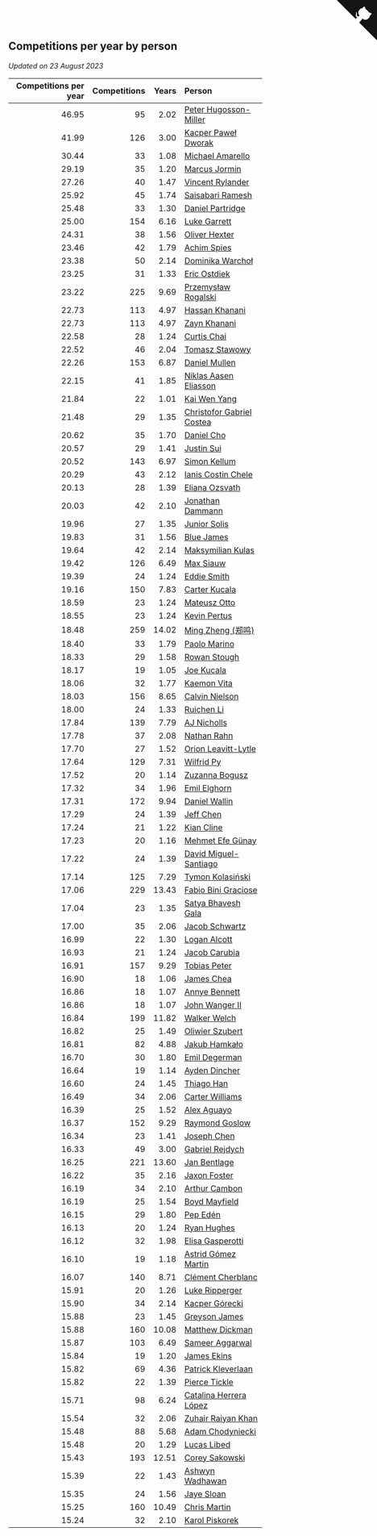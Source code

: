 ## Competitions per year by person

*Updated on 23 August 2023*

| Competitions per year | Competitions | Years | Person |
| ---: | ---: | ---: | :--- |
| 46.95 | 95 | 2.02 | [Peter Hugosson-Miller](https://www.worldcubeassociation.org/persons/2021HUGO01) |
| 41.99 | 126 | 3.00 | [Kacper Paweł Dworak](https://www.worldcubeassociation.org/persons/2020DWOR01) |
| 30.44 | 33 | 1.08 | [Michael Amarello](https://www.worldcubeassociation.org/persons/2022AMAR09) |
| 29.19 | 35 | 1.20 | [Marcus Jormin](https://www.worldcubeassociation.org/persons/2022JORM01) |
| 27.26 | 40 | 1.47 | [Vincent Rylander](https://www.worldcubeassociation.org/persons/2022RYLA01) |
| 25.92 | 45 | 1.74 | [Saisabari Ramesh](https://www.worldcubeassociation.org/persons/2021RAME01) |
| 25.48 | 33 | 1.30 | [Daniel Partridge](https://www.worldcubeassociation.org/persons/2022PART02) |
| 25.00 | 154 | 6.16 | [Luke Garrett](https://www.worldcubeassociation.org/persons/2017GARR05) |
| 24.31 | 38 | 1.56 | [Oliver Hexter](https://www.worldcubeassociation.org/persons/2022HEXT01) |
| 23.46 | 42 | 1.79 | [Achim Spies](https://www.worldcubeassociation.org/persons/2021SPIE01) |
| 23.38 | 50 | 2.14 | [Dominika Warchoł](https://www.worldcubeassociation.org/persons/2021WARC01) |
| 23.25 | 31 | 1.33 | [Eric Ostdiek](https://www.worldcubeassociation.org/persons/2022OSTD01) |
| 23.22 | 225 | 9.69 | [Przemysław Rogalski](https://www.worldcubeassociation.org/persons/2013ROGA02) |
| 22.73 | 113 | 4.97 | [Hassan Khanani](https://www.worldcubeassociation.org/persons/2018KHAN26) |
| 22.73 | 113 | 4.97 | [Zayn Khanani](https://www.worldcubeassociation.org/persons/2018KHAN28) |
| 22.58 | 28 | 1.24 | [Curtis Chai](https://www.worldcubeassociation.org/persons/2022CHAI02) |
| 22.52 | 46 | 2.04 | [Tomasz Stawowy](https://www.worldcubeassociation.org/persons/2021STAW01) |
| 22.26 | 153 | 6.87 | [Daniel Mullen](https://www.worldcubeassociation.org/persons/2016MULL04) |
| 22.15 | 41 | 1.85 | [Niklas Aasen Eliasson](https://www.worldcubeassociation.org/persons/2021ELIA01) |
| 21.84 | 22 | 1.01 | [Kai Wen Yang](https://www.worldcubeassociation.org/persons/2022YANG19) |
| 21.48 | 29 | 1.35 | [Christofor Gabriel Costea](https://www.worldcubeassociation.org/persons/2022COST03) |
| 20.62 | 35 | 1.70 | [Daniel Cho](https://www.worldcubeassociation.org/persons/2021CHOD01) |
| 20.57 | 29 | 1.41 | [Justin Sui](https://www.worldcubeassociation.org/persons/2022SUIJ01) |
| 20.52 | 143 | 6.97 | [Simon Kellum](https://www.worldcubeassociation.org/persons/2016KELL12) |
| 20.29 | 43 | 2.12 | [Ianis Costin Chele](https://www.worldcubeassociation.org/persons/2021CHEL01) |
| 20.13 | 28 | 1.39 | [Eliana Ozsvath](https://www.worldcubeassociation.org/persons/2022OZSV01) |
| 20.03 | 42 | 2.10 | [Jonathan Dammann](https://www.worldcubeassociation.org/persons/2021DAMM01) |
| 19.96 | 27 | 1.35 | [Junior Solis](https://www.worldcubeassociation.org/persons/2022SOLI03) |
| 19.83 | 31 | 1.56 | [Blue James](https://www.worldcubeassociation.org/persons/2022JAME01) |
| 19.64 | 42 | 2.14 | [Maksymilian Kulas](https://www.worldcubeassociation.org/persons/2021KULA02) |
| 19.42 | 126 | 6.49 | [Max Siauw](https://www.worldcubeassociation.org/persons/2017SIAU02) |
| 19.39 | 24 | 1.24 | [Eddie Smith](https://www.worldcubeassociation.org/persons/2022SMIT20) |
| 19.16 | 150 | 7.83 | [Carter Kucala](https://www.worldcubeassociation.org/persons/2015KUCA01) |
| 18.59 | 23 | 1.24 | [Mateusz Otto](https://www.worldcubeassociation.org/persons/2022OTTO01) |
| 18.55 | 23 | 1.24 | [Kevin Pertus](https://www.worldcubeassociation.org/persons/2022PERT01) |
| 18.48 | 259 | 14.02 | [Ming Zheng (郑鸣)](https://www.worldcubeassociation.org/persons/2009ZHEN11) |
| 18.40 | 33 | 1.79 | [Paolo Marino](https://www.worldcubeassociation.org/persons/2021MARI04) |
| 18.33 | 29 | 1.58 | [Rowan Stough](https://www.worldcubeassociation.org/persons/2022STOU01) |
| 18.17 | 19 | 1.05 | [Joe Kucala](https://www.worldcubeassociation.org/persons/2022KUCA01) |
| 18.06 | 32 | 1.77 | [Kaemon Vita](https://www.worldcubeassociation.org/persons/2021VITA01) |
| 18.03 | 156 | 8.65 | [Calvin Nielson](https://www.worldcubeassociation.org/persons/2014NIEL03) |
| 18.00 | 24 | 1.33 | [Ruichen Li](https://www.worldcubeassociation.org/persons/2022LIRU02) |
| 17.84 | 139 | 7.79 | [AJ Nicholls](https://www.worldcubeassociation.org/persons/2015NICH04) |
| 17.78 | 37 | 2.08 | [Nathan Rahn](https://www.worldcubeassociation.org/persons/2021RAHN01) |
| 17.70 | 27 | 1.52 | [Orion Leavitt-Lytle](https://www.worldcubeassociation.org/persons/2022LEAV01) |
| 17.64 | 129 | 7.31 | [Wilfrid Py](https://www.worldcubeassociation.org/persons/2016PYWI01) |
| 17.52 | 20 | 1.14 | [Zuzanna Bogusz](https://www.worldcubeassociation.org/persons/2022BOGU01) |
| 17.32 | 34 | 1.96 | [Emil Elghorn](https://www.worldcubeassociation.org/persons/2021ELGH01) |
| 17.31 | 172 | 9.94 | [Daniel Wallin](https://www.worldcubeassociation.org/persons/2013WALL03) |
| 17.29 | 24 | 1.39 | [Jeff Chen](https://www.worldcubeassociation.org/persons/2022CHEN19) |
| 17.24 | 21 | 1.22 | [Kian Cline](https://www.worldcubeassociation.org/persons/2022CLIN01) |
| 17.23 | 20 | 1.16 | [Mehmet Efe Günay](https://www.worldcubeassociation.org/persons/2022GUNA05) |
| 17.22 | 24 | 1.39 | [David Miguel-Santiago](https://www.worldcubeassociation.org/persons/2022MIGU02) |
| 17.14 | 125 | 7.29 | [Tymon Kolasiński](https://www.worldcubeassociation.org/persons/2016KOLA02) |
| 17.06 | 229 | 13.43 | [Fabio Bini Graciose](https://www.worldcubeassociation.org/persons/2010GRAC02) |
| 17.04 | 23 | 1.35 | [Satya Bhavesh Gala](https://www.worldcubeassociation.org/persons/2022GALA03) |
| 17.00 | 35 | 2.06 | [Jacob Schwartz](https://www.worldcubeassociation.org/persons/2021SCHW01) |
| 16.99 | 22 | 1.30 | [Logan Alcott](https://www.worldcubeassociation.org/persons/2022ALCO02) |
| 16.93 | 21 | 1.24 | [Jacob Carubia](https://www.worldcubeassociation.org/persons/2022CARU02) |
| 16.91 | 157 | 9.29 | [Tobias Peter](https://www.worldcubeassociation.org/persons/2014PETE03) |
| 16.90 | 18 | 1.06 | [James Chea](https://www.worldcubeassociation.org/persons/2022CHEA05) |
| 16.86 | 18 | 1.07 | [Annye Bennett](https://www.worldcubeassociation.org/persons/2022BENN11) |
| 16.86 | 18 | 1.07 | [John Wanger II](https://www.worldcubeassociation.org/persons/2022WANG39) |
| 16.84 | 199 | 11.82 | [Walker Welch](https://www.worldcubeassociation.org/persons/2011WELC01) |
| 16.82 | 25 | 1.49 | [Oliwier Szubert](https://www.worldcubeassociation.org/persons/2022SZUB01) |
| 16.81 | 82 | 4.88 | [Jakub Hamkało](https://www.worldcubeassociation.org/persons/2018HAMK01) |
| 16.70 | 30 | 1.80 | [Emil Degerman](https://www.worldcubeassociation.org/persons/2021DEGE01) |
| 16.64 | 19 | 1.14 | [Ayden Dincher](https://www.worldcubeassociation.org/persons/2022DINC01) |
| 16.60 | 24 | 1.45 | [Thiago Han](https://www.worldcubeassociation.org/persons/2022HANT01) |
| 16.49 | 34 | 2.06 | [Carter Williams](https://www.worldcubeassociation.org/persons/2021WILL06) |
| 16.39 | 25 | 1.52 | [Alex Aguayo](https://www.worldcubeassociation.org/persons/2022AGUA01) |
| 16.37 | 152 | 9.29 | [Raymond Goslow](https://www.worldcubeassociation.org/persons/2014GOSL01) |
| 16.34 | 23 | 1.41 | [Joseph Chen](https://www.worldcubeassociation.org/persons/2022CHEN16) |
| 16.33 | 49 | 3.00 | [Gabriel Rejdych](https://www.worldcubeassociation.org/persons/2020REJD01) |
| 16.25 | 221 | 13.60 | [Jan Bentlage](https://www.worldcubeassociation.org/persons/2010BENT01) |
| 16.22 | 35 | 2.16 | [Jaxon Foster](https://www.worldcubeassociation.org/persons/2021FOST01) |
| 16.19 | 34 | 2.10 | [Arthur Cambon](https://www.worldcubeassociation.org/persons/2021CAMB01) |
| 16.19 | 25 | 1.54 | [Boyd Mayfield](https://www.worldcubeassociation.org/persons/2022MAYF01) |
| 16.15 | 29 | 1.80 | [Pep Edén](https://www.worldcubeassociation.org/persons/2021EDEN01) |
| 16.13 | 20 | 1.24 | [Ryan Hughes](https://www.worldcubeassociation.org/persons/2022HUGH04) |
| 16.12 | 32 | 1.98 | [Elisa Gasperotti](https://www.worldcubeassociation.org/persons/2021GASP01) |
| 16.10 | 19 | 1.18 | [Astrid Gómez Martin](https://www.worldcubeassociation.org/persons/2022MART26) |
| 16.07 | 140 | 8.71 | [Clément Cherblanc](https://www.worldcubeassociation.org/persons/2014CHER05) |
| 15.91 | 20 | 1.26 | [Luke Ripperger](https://www.worldcubeassociation.org/persons/2022RIPP01) |
| 15.90 | 34 | 2.14 | [Kacper Górecki](https://www.worldcubeassociation.org/persons/2021GORE01) |
| 15.88 | 23 | 1.45 | [Greyson James](https://www.worldcubeassociation.org/persons/2022JAME02) |
| 15.88 | 160 | 10.08 | [Matthew Dickman](https://www.worldcubeassociation.org/persons/2013DICK01) |
| 15.87 | 103 | 6.49 | [Sameer Aggarwal](https://www.worldcubeassociation.org/persons/2017AGGA01) |
| 15.84 | 19 | 1.20 | [James Ekins](https://www.worldcubeassociation.org/persons/2022EKIN01) |
| 15.82 | 69 | 4.36 | [Patrick Kleverlaan](https://www.worldcubeassociation.org/persons/2019KLEV01) |
| 15.82 | 22 | 1.39 | [Pierce Tickle](https://www.worldcubeassociation.org/persons/2022TICK01) |
| 15.71 | 98 | 6.24 | [Catalina Herrera López](https://www.worldcubeassociation.org/persons/2017LOPE31) |
| 15.54 | 32 | 2.06 | [Zuhair Raiyan Khan](https://www.worldcubeassociation.org/persons/2021KHAN05) |
| 15.48 | 88 | 5.68 | [Adam Chodyniecki](https://www.worldcubeassociation.org/persons/2017CHOD02) |
| 15.48 | 20 | 1.29 | [Lucas Libed](https://www.worldcubeassociation.org/persons/2022LIBE02) |
| 15.43 | 193 | 12.51 | [Corey Sakowski](https://www.worldcubeassociation.org/persons/2011SAKO01) |
| 15.39 | 22 | 1.43 | [Ashwyn Wadhawan](https://www.worldcubeassociation.org/persons/2022WADH02) |
| 15.35 | 24 | 1.56 | [Jaye Sloan](https://www.worldcubeassociation.org/persons/2022SLOA01) |
| 15.25 | 160 | 10.49 | [Chris Martin](https://www.worldcubeassociation.org/persons/2013MART03) |
| 15.24 | 32 | 2.10 | [Karol Piskorek](https://www.worldcubeassociation.org/persons/2021PISK01) |


<a href="https://github.com/jonatanklosko/wca_statistics" class="github-corner" aria-label="View source on Github"><svg width="80" height="80" viewBox="0 0 250 250" style="fill:#151513; color:#fff; position: absolute; top: 0; border: 0; right: 0;" aria-hidden="true"><path d="M0,0 L115,115 L130,115 L142,142 L250,250 L250,0 Z"></path><path d="M128.3,109.0 C113.8,99.7 119.0,89.6 119.0,89.6 C122.0,82.7 120.5,78.6 120.5,78.6 C119.2,72.0 123.4,76.3 123.4,76.3 C127.3,80.9 125.5,87.3 125.5,87.3 C122.9,97.6 130.6,101.9 134.4,103.2" fill="currentColor" style="transform-origin: 130px 106px;" class="octo-arm"></path><path d="M115.0,115.0 C114.9,115.1 118.7,116.5 119.8,115.4 L133.7,101.6 C136.9,99.2 139.9,98.4 142.2,98.6 C133.8,88.0 127.5,74.4 143.8,58.0 C148.5,53.4 154.0,51.2 159.7,51.0 C160.3,49.4 163.2,43.6 171.4,40.1 C171.4,40.1 176.1,42.5 178.8,56.2 C183.1,58.6 187.2,61.8 190.9,65.4 C194.5,69.0 197.7,73.2 200.1,77.6 C213.8,80.2 216.3,84.9 216.3,84.9 C212.7,93.1 206.9,96.0 205.4,96.6 C205.1,102.4 203.0,107.8 198.3,112.5 C181.9,128.9 168.3,122.5 157.7,114.1 C157.9,116.9 156.7,120.9 152.7,124.9 L141.0,136.5 C139.8,137.7 141.6,141.9 141.8,141.8 Z" fill="currentColor" class="octo-body"></path></svg></a><style>.github-corner:hover .octo-arm{animation:octocat-wave 560ms ease-in-out}@keyframes octocat-wave{0%,100%{transform:rotate(0)}20%,60%{transform:rotate(-25deg)}40%,80%{transform:rotate(10deg)}}@media (max-width:500px){.github-corner:hover .octo-arm{animation:none}.github-corner .octo-arm{animation:octocat-wave 560ms ease-in-out}}</style>
